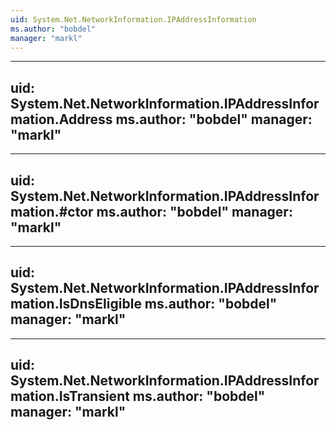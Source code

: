 ```yaml
---
uid: System.Net.NetworkInformation.IPAddressInformation
ms.author: "bobdel"
manager: "markl"
---
```


---
uid: System.Net.NetworkInformation.IPAddressInformation.Address
ms.author: "bobdel"
manager: "markl"
---

---
uid: System.Net.NetworkInformation.IPAddressInformation.#ctor
ms.author: "bobdel"
manager: "markl"
---

---
uid: System.Net.NetworkInformation.IPAddressInformation.IsDnsEligible
ms.author: "bobdel"
manager: "markl"
---

---
uid: System.Net.NetworkInformation.IPAddressInformation.IsTransient
ms.author: "bobdel"
manager: "markl"
---
